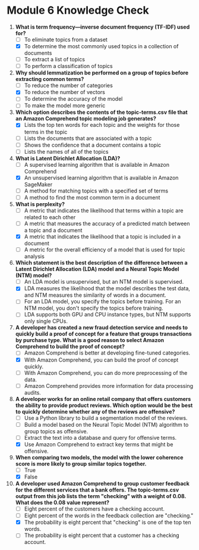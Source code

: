 # Module 6 Knowledge Check

1. **What is term frequency—inverse document frequency (TF-IDF) used for?**
    - [ ] To eliminate topics from a dataset
    - [x] To determine the most commonly used topics in a collection of documents
    - [ ] To extract a list of topics
    - [ ] To perform a classification of topics

2. **Why should lemmatization be performed on a group of topics before extracting common terms?**
    - [ ] To reduce the number of categories
    - [x] To reduce the number of vectors
    - [ ] To determine the accuracy of the model
    - [ ] To make the model more generic

3. **Which option describes the contents of the topic-terms.csv file that an Amazon Comprehend topic modeling job generates?**
    - [x] Lists the top ten words for each topic and the weights for those terms in the topic
    - [ ] Lists the documents that are associated with a topic
    - [ ] Shows the confidence that a document contains a topic
    - [ ] Lists the names of all of the topics

4. **What is Latent Dirichlet Allocation (LDA)?**
    - [ ] A supervised learning algorithm that is available in Amazon Comprehend
    - [x] An unsupervised learning algorithm that is available in Amazon SageMaker
    - [ ] A method for matching topics with a specified set of terms
    - [ ] A method to find the most common term in a document

5. **What is perplexity?**
    - [ ] A metric that indicates the likelihood that terms within a topic are related to each other
    - [ ] A metric that measures the accuracy of a predicted match between a topic and a document
    - [x] A metric that indicates the likelihood that a topic is included in a document
    - [ ] A metric for the overall efficiency of a model that is used for topic analysis

6. **Which statement is the best description of the difference between a Latent Dirichlet Allocation (LDA) model and a Neural Topic Model (NTM) model?**
    - [ ] An LDA model is unsupervised, but an NTM model is supervised.
    - [x] LDA measures the likelihood that the model describes the test data, and NTM measures the similarity of words in a document.
    - [ ] For an LDA model, you specify the topics before training. For an NTM model, you don't specify the topics before training.
    - [ ] LDA supports both GPU and CPU instance types, but NTM supports only single CPUs.

7. **A developer has created a new fraud detection service and needs to quickly build a proof of concept for a feature that groups transactions by purchase type. What is a good reason to select Amazon Comprehend to build the proof of concept?**
    - [ ] Amazon Comprehend is better at developing fine-tuned categories.
    - [x] With Amazon Comprehend, you can build the proof of concept quickly.
    - [ ] With Amazon Comprehend, you can do more preprocessing of the data.
    - [ ] Amazon Comprehend provides more information for data processing audits.

8. **A developer works for an online retail company that offers customers the ability to provide product reviews. Which option would be the best to quickly determine whether any of the reviews are offensive?**
    - [ ] Use a Python library to build a segmentation model of the reviews.
    - [ ] Build a model based on the Neural Topic Model (NTM) algorithm to group topics as offensive.
    - [ ] Extract the text into a database and query for offensive terms.
    - [x] Use Amazon Comprehend to extract key terms that might be offensive.

9. **When comparing two models, the model with the lower coherence score is more likely to group similar topics together.**
    - [ ] True
    - [x] False

10. **A developer used Amazon Comprehend to group customer feedback for the different services that a bank offers. The topic-terms.csv output from this job lists the term "checking" with a weight of 0.08. What does the 0.08 value represent?**
    - [ ] Eight percent of the customers have a checking account.
    - [ ] Eight percent of the words in the feedback collection are "checking."
    - [x] The probability is eight percent that "checking" is one of the top ten words.
    - [ ] The probability is eight percent that a customer has a checking account.